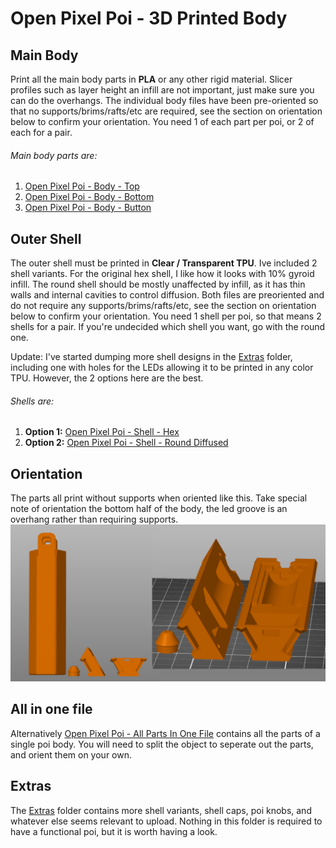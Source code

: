 # Open Pixel Poi - 3D Printed Body

## Main Body
Print all the main body parts in **PLA** or any other rigid material. Slicer profiles such as layer height an infill are not important, just make sure you can do the overhangs. The individual body files have been pre-oriented so that no supports/brims/rafts/etc are required, see the section on orientation below to confirm your orientation. You need 1 of each part per poi, or 2 of each for a pair.
###### Main body parts are:
1. [Open Pixel Poi - Body - Top](<https://github.com/Mitchlol/Open-Pixel-Poi/raw/refs/heads/main/Hardware/3D%20Printable%20Body/Open%20Pixel%20Poi%20-%20Body%20-%20Top.3mf>)
1. [Open Pixel Poi - Body - Bottom](<https://github.com/Mitchlol/Open-Pixel-Poi/raw/refs/heads/main/Hardware/3D%20Printable%20Body/Open%20Pixel%20Poi%20-%20Body%20-%20Bottom.3mf>)
1. [Open Pixel Poi - Body - Button](<https://github.com/Mitchlol/Open-Pixel-Poi/raw/refs/heads/main/Hardware/3D%20Printable%20Body/Open%20Pixel%20Poi%20-%20Body%20-%20Button.3mf>)

## Outer Shell
The outer shell must be printed in **Clear / Transparent TPU**. Ive included 2 shell variants. For the original hex shell, I like how it looks with 10% gyroid infill. The round shell should be mostly unaffected by infill, as it has thin walls and internal cavities to control diffusion. Both files are preoriented and do not require any supports/brims/rafts/etc, see the section on orientation below to confirm your orientation. You need 1 shell per poi, so that means 2 shells for a pair. If you're undecided which shell you want, go with the round one.

Update: I've started dumping more shell designs in the [Extras](./Extras/README.md) folder, including one with holes for the LEDs allowing it to be printed in any color TPU. However, the 2 options here are the best.
###### Shells are:
1. **Option 1:** [Open Pixel Poi - Shell - Hex](<https://github.com/Mitchlol/Open-Pixel-Poi/raw/refs/heads/main/Hardware/3D%20Printable%20Body/Open%20Pixel%20Poi%20-%20Shell%20-%20Hex.3mf>)
1. **Option 2:** [Open Pixel Poi - Shell - Round Diffused](<https://github.com/Mitchlol/Open-Pixel-Poi/raw/refs/heads/main/Hardware/3D%20Printable%20Body/Open%20Pixel%20Poi%20-%20Shell%20-%20Round%20Diffused.3mf>)

## Orientation
The parts all print without supports when oriented like this. Take special note of orientation the bottom half of the body, the led groove is an overhang rather than requiring supports.
![orientation](print_orientation.png)

## All in one file
Alternatively [Open Pixel Poi - All Parts In One File](<Open Pixel Poi - All Parts In One File.3mf>) contains all the parts of a single poi body. You will need to split the object to seperate out the parts, and orient them on your own.

## Extras
The [Extras](./Extras/README.md) folder contains more shell variants, shell caps, poi knobs, and whatever else seems relevant to upload. Nothing in this folder is required to have a functional poi, but it is worth having a look.
